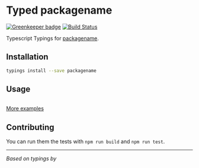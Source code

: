 # Typed packagename

[![Greenkeeper badge](https://badges.greenkeeper.io/felixfbecker/types-template.svg)](https://greenkeeper.io/)
[![Build Status](https://travis-ci.org/types/npm-packagename.svg?branch=master)](https://travis-ci.org/types/npm-packagename)

Typescript Typings for [packagename](https://www.npmjs.com/package/packagename).

## Installation
```sh
typings install --save packagename
```

## Usage

```ts

```

[More examples](./test)


## Contributing
You can run them the tests with `npm run build` and `npm run test`.

--------------------------------

_Based on typings by [](https://github.com/)_
